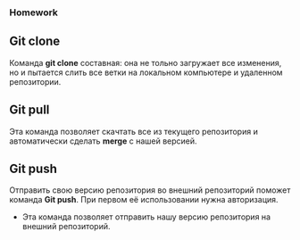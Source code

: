 ### Homework

## Git clone 
Команда __git clone__ составная: она не тольно загружает все изменения, но и пытается слить все ветки на локальном компьютере и удаленном репозитории.

## Git pull
Эта команда позволяет скачтать все из текущего репозитория и автоматически сделать **merge** с нашей версией.

## Git push
Отправить свою версию репозитория во внешний репозиторий поможет команда **Git push**. При первом её использовании нужна авторизация.
* Эта команда позволяет отправить нашу версию репозитория на внешний репозиторий.